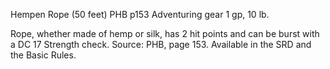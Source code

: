 Hempen Rope (50 feet)
PHB
p153
Adventuring gear
1 gp, 10 lb.

Rope, whether made of hemp or silk, has 2 hit points and can be burst with a DC 17 Strength check.
Source: PHB, page 153. Available in the SRD and the Basic Rules.